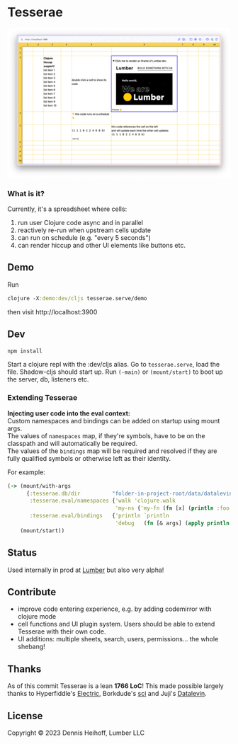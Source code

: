 # Tesserae

![screenshot](doc/img/screenshot.png)

### What is it? 
Currently, it's a spreadsheet where cells:
1. run user Clojure code async and in parallel
2. reactively re-run when upstream cells update
3. can run on schedule (e.g. "every 5 seconds")
4. can render hiccup and other UI elements like buttons etc.

## Demo

Run
```clojure
clojure -X:demo:dev/cljs tesserae.serve/demo
```

then visit http://localhost:3900

## Dev

```
npm install
```

Start a clojure repl with the :dev/cljs alias.
Go to `tesserae.serve`, load the file. Shadow-cljs should start up.
Run `(-main)` or `(mount/start)` to boot up the server, db, listeners etc.

### Extending Tesserae

**Injecting user code into the eval context:**  
Custom namespaces and bindings can be added on startup using mount args.  
The values of `namespaces` map, if they're symbols, have to be on the classpath and will automatically be required.  
The values of the `bindings` map will be required and resolved if they are fully qualified symbols
or otherwise left as their identity.  

For example:

```clojure
(-> (mount/with-args
      {:tesserae.db/dir          "folder-in-project-root/data/datalevin/db"
       :tesserae.eval/namespaces {'walk 'clojure.walk
                                  'my-ns {'my-fn (fn [x] (println :foo x))}}
       :tesserae.eval/bindings   {'println `println
                                  'debug   (fn [& args] (apply println ::dbg args))}})
    (mount/start))
```

## Status
Used internally in prod at [Lumber](https://lumber.dev/) but also very alpha!

## Contribute
- improve code entering experience, e.g. by adding codemirror with clojure mode
- cell functions and UI plugin system. Users should be able to extend Tesserae with their own code.
- UI additions: multiple sheets, search, users, permissions... the whole shebang!

## Thanks
As of this commit Tesserae is a lean **1766 LoC**!
This made possible largely thanks to Hyperfiddle's [Electric](https://github.com/hyperfiddle/electric),
Borkdude's [sci](https://github.com/babashka/sci) and
Juji's [Datalevin](https://github.com/juji-io/datalevin).

## License

Copyright © 2023 Dennis Heihoff, Lumber LLC


